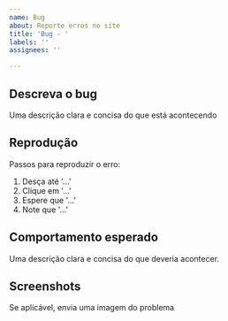 ```yaml
---
name: Bug
about: Reporte erros no site
title: 'Bug - '
labels: ''
assignees: ''

---
```


## Descreva o bug
Uma descrição clara e concisa do que está acontecendo

## Reprodução
Passos para reproduzir o erro:
1. Desça até '...'
2. Clique em '...'
3. Espere que '...'
4. Note que '...'

## Comportamento esperado
Uma descrição clara e concisa do que deveria acontecer.

## Screenshots
Se aplicável, envia uma imagem do problema
